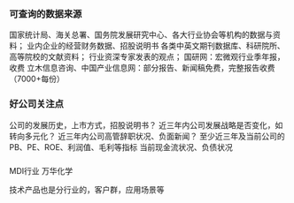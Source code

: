 ### 可查询的数据来源
国家统计局、海关总署、国务院发展研究中心、各大行业协会等机构的数据与资料；
业内企业的经营财务数据、招股说明书
各类中英文期刊数据库、科研院所、高等院校的文献资料；
行业资深专家发表的观点；
国研网：宏微观行业季年报，收费
立木信息咨询、中国产业信息网：部分报告、新闻稿免费，完整报告收费（7000+每份）

### 好公司关注点
公司的发展历史，上市方式，招股说明书？
近三年内公司发展战略是否变化，如转向多元化？
近三年内公司高管辞职状况、负面新闻？
至少近三年及当前公司的PB、PE、ROE、利润值、毛利等指标
当前现金流状况、负债状况

### 
MDI行业 万华化学


技术产品也是分行业的，客户群，应用场景等
